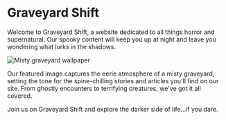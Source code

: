 <!--
Write me markdown content of website with wallpaper:

"A dark and moody image of a misty graveyard for a horror or supernatural website"

The header of the page should not be copy of the text but rather a real content of the website which is using this wallpaper.
-->

<!--font:For a horror or supernatural website, the "Cinzel" Google font would be a great fit.-->

# Graveyard Shift

Welcome to Graveyard Shift, a website dedicated to all things horror and supernatural. Our spooky content will keep you up at night and leave you wondering what lurks in the shadows.

![Misty graveyard wallpaper](https://example.com/misty-graveyard-wallpaper.jpg)

Our featured image captures the eerie atmosphere of a misty graveyard, setting the tone for the spine-chilling stories and articles you'll find on our site. From ghostly encounters to terrifying creatures, we've got it all covered.

Join us on Graveyard Shift and explore the darker side of life...if you dare.
